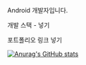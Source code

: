 Android 개발자입니다.

개발 스택 - 넣기

포트폴리오 링크 넣기



[![Anurag's GitHub stats](https://github-readme-stats.vercel.app/api?username=kdh1123)](https://github.com/kdh1123/github-readme-stats)

